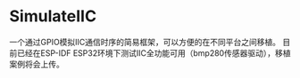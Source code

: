 # SimulateIIC
一个通过GPIO模拟IIC通信时序的简易框架，可以方便的在不同平台之间移植。
目前已经在ESP-IDF ESP32环境下测试IIC全功能可用（bmp280传感器驱动），移植案例将会上传。

